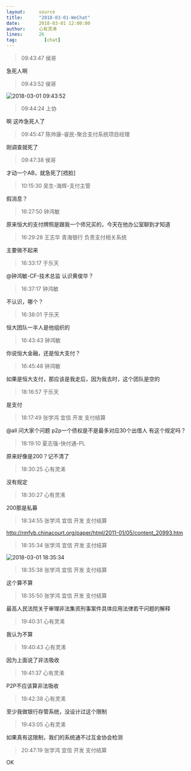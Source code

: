 ```yaml
---
layout:     source 
title:      "2018-03-01-WeChat"
date:       2018-03-01 12:00:00
author:     心有灵浠
lines:      26 
tag:		  [chat]
---
```

> 09:43:47  侯哥  
   
急死人啊  
   
> 09:43:52  侯哥  
   
![2018-03-01 09:43:52](http://static.cocolian.org/img/20180301_094352.png) 
   
> 09:44:24  上协  
   
啊 这咋急死人了  
   
> 09:45:47  陈帅康-睿民-聚合支付系统项目经理  
   
刚调查就死了  
   
> 09:47:38  侯哥  
   
才动一个AB，就急死了[捂脸]  
   
> 10:15:30  吴生-海辉-支付主管  
   
假消息？  
   
> 16:27:50  钟鸿敏  
   
原来恒大的支付牌照是跟我一个师兄买的，今天在他办公室聊到才知道  
   
> 16:29:28  王志华 青海银行 负责支付相关系统  
   
主要做不起来  
   
> 16:33:17  于乐天  
   
@钟鸿敏-CF-技术总监 认识黄俊华？  
   
> 16:37:17  钟鸿敏  
   
不认识，哪个？  
   
> 16:38:01  于乐天  
   
恒大团队一半人是他组织的  
   
> 16:43:43  钟鸿敏  
   
你说恒大金融，还是恒大支付？  
   
> 16:45:48  钟鸿敏  
   
如果是恒大支付，那应该是我走后，因为我去时，这个团队是空的  
   
> 18:16:57  于乐天  
   
是支付  
   
> 18:17:49  张学鸿 宜信 开发 支付结算   
   
@all  问大家个问题 p2p一个债权是不是最多对应30个出借人  有这个规定吗？  
   
> 18:19:10  夏志强-快付通-PL  
   
原来好像是200？记不清了  
   
> 18:30:25  心有灵浠  
   
没有规定  
   
> 18:30:27  心有灵浠  
   
200那是私募  
   
> 18:34:55  张学鸿 宜信 开发 支付结算   
   
http://rmfyb.chinacourt.org/paper/html/2011-01/05/content_20993.htm  
   
> 18:35:34  张学鸿 宜信 开发 支付结算   
   
![2018-03-01 18:35:34](http://static.cocolian.org/img/20180301_183534.png) 
   
> 18:35:38  张学鸿 宜信 开发 支付结算   
   
这个算不算  
   
> 18:35:50  张学鸿 宜信 开发 支付结算   
   
最高人民法院关于审理非法集资刑事案件具体应用法律若干问题的解释  
   
> 19:40:31  心有灵浠  
   
我认为不算  
   
> 19:40:43  心有灵浠  
   
因为上面说了非法吸收  
   
> 19:41:37  心有灵浠  
   
P2P不应该算非法吸收  
   
> 19:42:38  心有灵浠  
   
至少我做银行存管系统，没设计过这个限制  
   
> 19:43:05  心有灵浠  
   
如果真有这限制，我们的系统通不过互金协会检测  
   
> 20:47:19  张学鸿 宜信 开发 支付结算   
   
OK  
   
